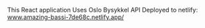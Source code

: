This React application Uses Oslo Bysykkel API
Deployed to netlify: www.amazing-bassi-7de68c.netlify.app/
